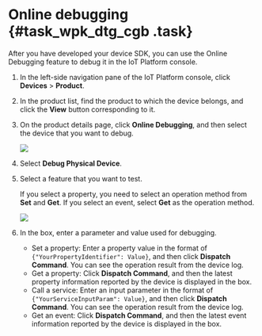 # Online debugging {#task_wpk_dtg_cgb .task}

After you have developed your device SDK, you can use the Online Debugging feature to debug it in the IoT Platform console.

1.  In the left-side navigation pane of the IoT Platform console, click **Devices** \> **Product**. 
2.  In the product list, find the product to which the device belongs, and click the **View** button corresponding to it. 
3.  On the product details page, click **Online Debugging**, and then select the device that you want to debug. 

    ![](http://static-aliyun-doc.oss-cn-hangzhou.aliyuncs.com/assets/img/79816/154529973634149_en-US.png)

4.  Select **Debug Physical Device**. 
5.  Select a feature that you want to test. 

    If you select a property, you need to select an operation method from **Set** and **Get**. If you select an event, select **Get** as the operation method.

    ![](http://static-aliyun-doc.oss-cn-hangzhou.aliyuncs.com/assets/img/79816/154529973634150_en-US.png)

6.  In the box, enter a parameter and value used for debugging. 

    -   Set a property: Enter a property value in the format of `{"YourPropertyIdentifier": Value}`, and then click **Dispatch Command**. You can see the operation result from the device log.
    -   Get a property: Click **Dispatch Command**, and then the latest property information reported by the device is displayed in the box.
    -   Call a service: Enter an input parameter in the format of `{"YourServiceInputParam": Value}`, and then click **Dispatch Command**. You can see the operation result from the device log.
    -   Get an event: Click **Dispatch Command**, and then the latest event information reported by the device is displayed in the box.

